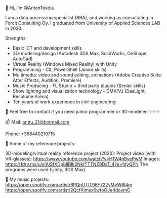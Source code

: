 👋 Hi, I’m @AntonTokola

I am a data processing specialist (BBA), and working as consultating in Forcit Consulting Oy. 
I graduated from University of Applied Sciences LAB in 2020.

Strengths:

- Basic ICT and development skills
- 3D-modeling/design (Autodesk 3DS Max, SolidWorks, OnShape, AutoCad)
- Virtual Reality (Windows Mixed Reality) with Unity
- Programming - C#, PowerShell (Junior skills)
- Multimedia: video and sound editing, animations (Adobe Creative Suite: After Effects, Audition, Premiere)
- Music Producing - FL Studio + third party plugins (Senior skills)
- Show lighting and visualization technology - DMX/VJ (DasLight, Resolume Arena)
- Ten years of work experience in civil engineering

💞️ Feel free to contact if you need junior programmer or 3D-modeler: ✨✨✨

📫 Mail: anttu_21@hotmail.com

Phone: +358440210715


🌱 Some of my reference projects:

3D-modeling/virtual reality reference project (2020):
Project video (with VR-glasses): https://www.youtube.com/watch?v=H1W4nByePwM
Images: https://1drv.ms/u/s!AiSfXDpbllBIk2NkrTTTNZ8DaT_4?e=fdyQPN
The programs were used (Unity, 3DS Max)

👀 My music projects:
https://open.spotify.com/artist/6PQnUTlT98F722yMvW6l4m
https://open.spotify.com/artist/2QcfKimsx6wfoOJe4doymO

